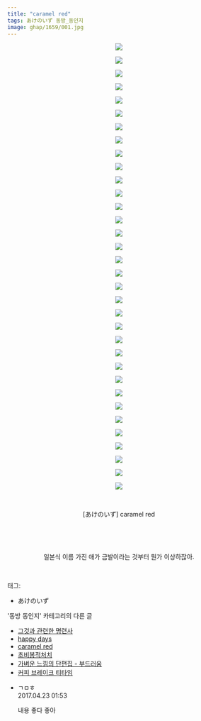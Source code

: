 ```yaml
---
title: "caramel red"
tags: あけのいず 동방_동인지
image: ghap/1659/001.jpg
---
```

<div class="article">
<p style="text-align: center; clear: none; float: none;"><img src="{{ site.nasurl }}/ghap/1659/001.jpg"/></p>
<p style="text-align: center; clear: none; float: none;"><img src="{{ site.nasurl }}/ghap/1659/002.jpg"/></p>
<p style="text-align: center; clear: none; float: none;"><img src="{{ site.nasurl }}/ghap/1659/003.jpg"/></p>
<p style="text-align: center; clear: none; float: none;"><img src="{{ site.nasurl }}/ghap/1659/004.jpg"/></p>
<p style="text-align: center; clear: none; float: none;"><img src="{{ site.nasurl }}/ghap/1659/005.jpg"/></p>
<p style="text-align: center; clear: none; float: none;"><img src="{{ site.nasurl }}/ghap/1659/006.jpg"/></p>
<p style="text-align: center; clear: none; float: none;"><img src="{{ site.nasurl }}/ghap/1659/007.jpg"/></p>
<p style="text-align: center; clear: none; float: none;"><img src="{{ site.nasurl }}/ghap/1659/008.jpg"/></p>
<p style="text-align: center; clear: none; float: none;"><img src="{{ site.nasurl }}/ghap/1659/009.jpg"/></p>
<p style="text-align: center; clear: none; float: none;"><img src="{{ site.nasurl }}/ghap/1659/010.jpg"/></p>
<p style="text-align: center; clear: none; float: none;"><img src="{{ site.nasurl }}/ghap/1659/011.jpg"/></p>
<p style="text-align: center; clear: none; float: none;"><img src="{{ site.nasurl }}/ghap/1659/012.jpg"/></p>
<p style="text-align: center; clear: none; float: none;"><img src="{{ site.nasurl }}/ghap/1659/013.jpg"/></p>
<p style="text-align: center; clear: none; float: none;"><img src="{{ site.nasurl }}/ghap/1659/014.jpg"/></p>
<p style="text-align: center; clear: none; float: none;"><img src="{{ site.nasurl }}/ghap/1659/015.jpg"/></p>
<p style="text-align: center; clear: none; float: none;"><img src="{{ site.nasurl }}/ghap/1659/016.jpg"/></p>
<p style="text-align: center; clear: none; float: none;"><img src="{{ site.nasurl }}/ghap/1659/017.jpg"/></p>
<p style="text-align: center; clear: none; float: none;"><img src="{{ site.nasurl }}/ghap/1659/018.jpg"/></p>
<p style="text-align: center; clear: none; float: none;"><img src="{{ site.nasurl }}/ghap/1659/019.jpg"/></p>
<p style="text-align: center; clear: none; float: none;"><img src="{{ site.nasurl }}/ghap/1659/020.jpg"/></p>
<p style="text-align: center; clear: none; float: none;"><img src="{{ site.nasurl }}/ghap/1659/021.jpg"/></p>
<p style="text-align: center; clear: none; float: none;"><img src="{{ site.nasurl }}/ghap/1659/022.jpg"/></p>
<p style="text-align: center; clear: none; float: none;"><img src="{{ site.nasurl }}/ghap/1659/023.jpg"/></p>
<p style="text-align: center; clear: none; float: none;"><img src="{{ site.nasurl }}/ghap/1659/024.jpg"/></p>
<p style="text-align: center; clear: none; float: none;"><img src="{{ site.nasurl }}/ghap/1659/025.jpg"/></p>
<p style="text-align: center; clear: none; float: none;"><img src="{{ site.nasurl }}/ghap/1659/026.jpg"/></p>
<p style="text-align: center; clear: none; float: none;"><img src="{{ site.nasurl }}/ghap/1659/027.jpg"/></p>
<p style="text-align: center; clear: none; float: none;"><img src="{{ site.nasurl }}/ghap/1659/028.jpg"/></p>
<p style="text-align: center; clear: none; float: none;"><img src="{{ site.nasurl }}/ghap/1659/029.jpg"/></p>
<p style="text-align: center; clear: none; float: none;"><img src="{{ site.nasurl }}/ghap/1659/030.jpg"/></p>
<p style="text-align: center; clear: none; float: none;"><img src="{{ site.nasurl }}/ghap/1659/031.jpg"/></p>
<p style="text-align: center; clear: none; float: none;"><img src="{{ site.nasurl }}/ghap/1659/032.jpg"/></p>
<p style="text-align: center; clear: none; float: none;"><img src="{{ site.nasurl }}/ghap/1659/033.jpg"/></p>
<p style="text-align: center; clear: none; float: none;"><img src="{{ site.nasurl }}/ghap/1659/034.jpg"/></p>
<p style="text-align: center; clear: none; float: none;"><br/></p>
<p style="text-align: center; clear: none; float: none;">[あけのいず] caramel red</p>
<p style="text-align: center; clear: none; float: none;"><br/></p>
<p style="text-align: center; clear: none; float: none;"><br/></p>
<p style="text-align: center; clear: none; float: none;">일본식 이름 가진 애가 금발이라는 것부터 뭔가 이상하잖아.</p>
<p><br/></p>
</div><div class="tagTrail">
<p>태그: </p>
<ul>
<li>あけのいず</li>
</ul>
</div><div class="another">
<p>'동방 동인지' 카테고리의 다른 글</p>
<ul>
<li><a href="/2016-08-17-ghap_1661">그것과 관련한 명련사</a></li>
<li><a href="/2016-08-17-ghap_1660">happy days</a></li>
<li><a href="/2016-08-17-ghap_1659">caramel red</a></li>
<li><a href="/2016-08-17-ghap_1658">초비봉적처치</a></li>
<li><a href="/2016-08-17-ghap_1657">가벼운 느낌의 단편집 - 부드러움</a></li>
<li><a href="/2016-08-17-ghap_1656">커피 브레이크 티타임</a></li>
</ul>
</div><div class="cb_module cb_fluid">
<div class="cb_wrt cb_profile">
<div class="comment">
<ul>
<li class="cb_thumb_off" id="comment14972062">
<div class="cb_comment_area">
<div class="cb_info_area">
<div class="cb_section">
<span class="cb_nick_name">ㄱㅁㅎ</span>
</div>
<div class="cb_section">
<span class="cb_date">2017.04.23 01:53 </span>
</div>
</div>
<div class="cb_dsc_comment">
<p class="cb_dsc">
											내용 좋다 좋아
										</p>
</div>
</div></li>
</ul>
</div>
</div><!-- commentList close -->
</div>